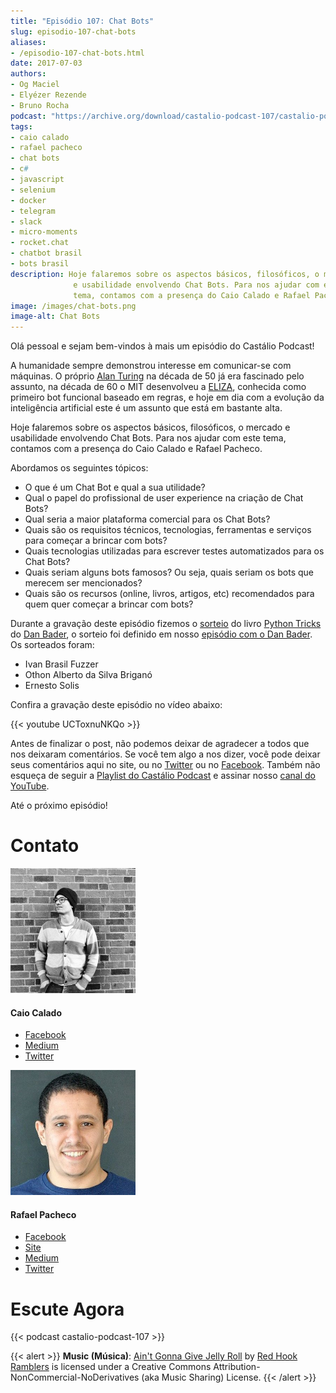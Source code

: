```yaml
---
title: "Episódio 107: Chat Bots"
slug: episodio-107-chat-bots
aliases:
- /episodio-107-chat-bots.html
date: 2017-07-03
authors:
- Og Maciel
- Elyézer Rezende
- Bruno Rocha
podcast: "https://archive.org/download/castalio-podcast-107/castalio-podcast-107.mp3"
tags:
- caio calado
- rafael pacheco
- chat bots
- c#
- javascript
- selenium
- docker
- telegram
- slack
- micro-moments
- rocket.chat
- chatbot brasil
- bots brasil
description: Hoje falaremos sobre os aspectos básicos, filosóficos, o mercado
              e usabilidade envolvendo Chat Bots. Para nos ajudar com este
              tema, contamos com a presença do Caio Calado e Rafael Pacheco.
image: /images/chat-bots.png
image-alt: Chat Bots
---
```


Olá pessoal e sejam bem-vindos à mais um episódio do Castálio Podcast!

A humanidade sempre demonstrou interesse em comunicar-se com máquinas. O
próprio [Alan Turing](https://en.wikipedia.org/wiki/Alan_Turing) na década de
50 já era fascinado pelo assunto, na década de 60 o MIT desenvolveu a
[ELIZA](https://en.wikipedia.org/wiki/ELIZA), conhecida como primeiro bot
funcional baseado em regras, e hoje em dia com a evolução da inteligência
artificial este é um assunto que está em bastante alta.

Hoje falaremos sobre os aspectos básicos, filosóficos, o mercado e usabilidade
envolvendo Chat Bots. Para nos ajudar com este tema, contamos com a presença do
Caio Calado e Rafael Pacheco.

Abordamos os seguintes tópicos:

- O que é um Chat Bot e qual a sua utilidade?
- Qual o papel do profissional de user experience na criação de Chat
    Bots?
- Qual seria a maior plataforma comercial para os Chat Bots?
- Quais são os requisitos técnicos, tecnologias, ferramentas e
    serviços para começar a brincar com bots?
- Quais tecnologias utilizadas para escrever testes automatizados para
    os Chat Bots?
- Quais seriam alguns bots famosos? Ou seja, quais seriam os bots que
    merecem ser mencionados?
- Quais são os recursos (online, livros, artigos, etc) recomendados
    para quem quer começar a brincar com bots?

<div class="clearfix"></div>

Durante a gravação deste episódio fizemos o
[sorteio](https://sorteador.com.br/sorteador/resultado/850847) do livro [Python
Tricks](https://dbader.org/products/python-tricks-book/) do [Dan
Bader](https://dbader.org/), o sorteio foi definido em nosso [episódio com o
Dan Bader](http://castalio.info/episodio-106-dan-bader.html). Os sorteados
foram:

- Ivan Brasil Fuzzer
- Othon Alberto da Silva Briganó
- Ernesto Solis

Confira a gravação deste episódio no vídeo abaixo:

{{< youtube UCToxnuNKQo >}}

Antes de finalizar o post, não podemos deixar de agradecer a todos que nos
deixaram comentários. Se você tem algo a nos dizer, você pode deixar seus
comentários aqui no site, ou no [Twitter](https://twitter.com/castaliopod) ou
no [Facebook](https://www.facebook.com/castaliopod). Também não esqueça de
seguir a [Playlist do Castálio
Podcast](https://open.spotify.com/user/elyezermr/playlist/0PDXXZRXbJNTPVSnopiMXg)
e assinar nosso [canal do YouTube](http://www.youtube.com/c/CastalioPodcast).

Até o próximo episódio!

# Contato

<div class="row">
    <div class="col-md-6">
        <p>
        <div class="media">
        <div class="media-left">
            <img class="media-object rounded-circle img-thumbnail" src="/images/caio-calado.jpg" alt="Caio Calado" width="200px">
        </div>
        <div class="media-body">
            <h4 class="media-heading">Caio Calado</h4>
            <ul class="list-unstyled">
                <li><i class="bi bi-facebook"></i> <a href="https://www.facebook.com/CaioCalado">Facebook</a></li>
                <li><i class="bi bi-medium"></i> <a href="https://medium.com/@caio_caladoo">Medium</a></li>
                <li><i class="bi bi-twitter"></i> <a href="https://twitter.com/caio_caladoo">Twitter</a></li>
            </ul>
        </div>
        </div>
        </p>
    </div>
    <div class="col-md-6">
        <p>
        <div class="media">
        <div class="media-left">
            <img class="media-object rounded-circle img-thumbnail" src="/images/rafael-pacheco.jpg" alt="Rafael Pacheco" width="200px">
        </div>
        <div class="media-body">
            <h4 class="media-heading">Rafael Pacheco</h4>
            <ul class="list-unstyled">
                <li><i class="bi bi-facebook"></i> <a href="https://www.facebook.com/ravpacheco">Facebook</a></li>
                <li><i class="bi bi-link"></i> <a href="http://ravpacheco.com/">Site</a></li>
                <li><i class="bi bi-medium"></i> <a href="https://medium.com/@ravpacheco">Medium</a></li>
                <li><i class="bi bi-twitter"></i> <a href="https://twitter.com/ravpachecco">Twitter</a></li>
            </ul>
        </div>
        </div>
        </p>
    </div>
</div>

# Escute Agora

{{< podcast castalio-podcast-107 >}}

{{< alert >}}
**Music (Música)**: [Ain\'t Gonna Give Jelly
Roll](http://freemusicarchive.org/music/Red_Hook_Ramblers/Live__WFMU_on_Antique_Phonograph_Music_Program_with_MAC_Feb_8_2011/Red_Hook_Ramblers_-_12_-_Aint_Gonna_Give_Jelly_Roll)
by [Red Hook Ramblers](http://www.redhookramblers.com/) is licensed under a
Creative Commons Attribution-NonCommercial-NoDerivatives (aka Music Sharing)
License.
{{< /alert >}}
